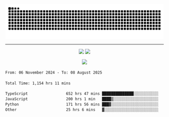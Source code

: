 <div align="center">
  <picture>
      <source
    media="(prefers-color-scheme: dark)"
      srcset="https://raw.githubusercontent.com/platane/snk/output/github-contribution-grid-snake-dark.svg"
      />
    <source
      media="(prefers-color-scheme: light)"
      srcset="https://raw.githubusercontent.com/xct007/xct007/output/github-contribution-grid-snake.svg"
      />
    <img
      alt="Snake"
      src="https://raw.githubusercontent.com/xct007/xct007/output/github-contribution-grid-snake.svg"
      />
  </picture>

</div>

___
<p align="center">
  <img src="https://readme-stats-blush-eta.vercel.app/api/top-langs/?username=xct007&layout=compact" />
  <img src="https://readme-stats-blush-eta.vercel.app/api?username=xct007&show_icons=true&theme=transparent&hide_title=true&include_all_commits=true" />
</p>

<p align="center">
  <img src="https://github-profile-trophy.vercel.app/?username=xct007&no-bg=true&rank=S,SS,SSS,A,AA,AAA,UNKNOWN,SECRET&row=3&title=-Followers,-Stars&margin-w=15&margin-h=15&column=2" />
</p>
<!--START_SECTION:waka-->

```txt
From: 06 November 2024 - To: 08 August 2025

Total Time: 1,154 hrs 11 mins

TypeScript                 652 hrs 47 mins ██████████████░░░░░░░░░░░   55.35 %
JavaScript                 200 hrs 1 min   ████▒░░░░░░░░░░░░░░░░░░░░   16.96 %
Python                     171 hrs 56 mins ███▓░░░░░░░░░░░░░░░░░░░░░   14.58 %
Other                      25 hrs 6 mins   ▓░░░░░░░░░░░░░░░░░░░░░░░░   02.13 %
```

<!--END_SECTION:waka-->

